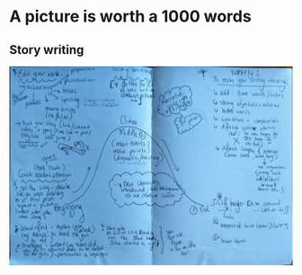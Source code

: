 # A picture is worth a 1000 words

## Story writing
![stroywriting](https://github.com/jsmontteiro/picture-english/blob/main/png/storytelling.jpeg)
